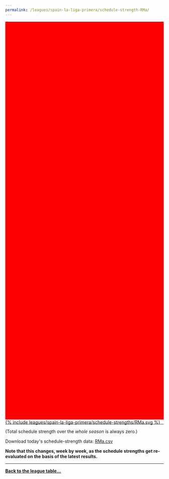 ```yaml
---
permalink: /leagues/spain-la-liga-primera/schedule-strength-RMa/
---
```


<style>
.svg-wrap {
    background-color:red;
    height:0;
    padding-top:250%; /* 350px/550px */
    position: relative;
}

svg {
    background-color: white;
    height: 100%;
    display:block;
    width: 100%;
    position: absolute;
    top:0;
    left:0;
}
</style>


<div class="svg-wrap">
{% include leagues/spain-la-liga-primera/schedule-strengths/RMa.svg %}
</div>

-----

(Total schedule strength over the *whole season* is always zero.)


Download today's schedule-strength data: [RMa.csv](/assets/leagues/spain-la-liga-primera/2024/schedule-strengths/RMa.csv)

**Note that this changes, week by week, as the schedule strengths get re-evaluated on the
basis of the latest results.**

-----

[**Back to the league table...**](/leagues/spain-la-liga-primera)


